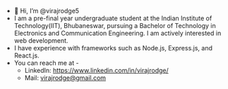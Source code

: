 - 👋 Hi, I’m @virajrodge5
- I  am a pre-final year undergraduate student at the Indian Institute of Technology(IIT), Bhubaneswar, pursuing a Bachelor of Technology in Electronics and Communication Engineering. I am actively interested in web development. 
- I have experience with frameworks such as Node.js, Express.js, and React.js.
- You can reach me at -
   - LinkedIn: https://www.linkedin.com/in/virajrodge/
  - Mail: virajrodge@gmail.com
  

<!---
virajrodge5/virajrodge5 is a ✨ special ✨ repository because its `README.md` (this file) appears on your GitHub profile.
You can click the Preview link to take a look at your changes.
--->
